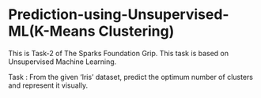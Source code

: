 # Prediction-using-Unsupervised-ML(K-Means Clustering)

This is Task-2 of The Sparks Foundation Grip.
This task is based on Unsupervised Machine Learning.

Task : From the given ‘Iris’ dataset, predict the optimum number of clusters and represent it visually.
